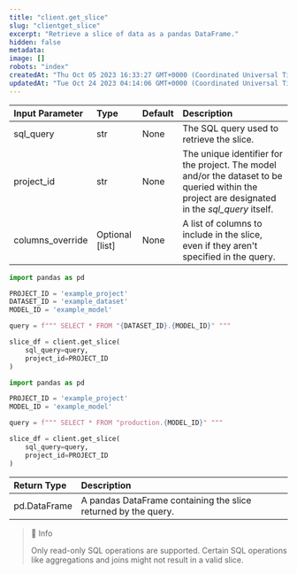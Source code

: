 ```yaml
---
title: "client.get_slice"
slug: "clientget_slice"
excerpt: "Retrieve a slice of data as a pandas DataFrame."
hidden: false
metadata: 
image: []
robots: "index"
createdAt: "Thu Oct 05 2023 16:33:27 GMT+0000 (Coordinated Universal Time)"
updatedAt: "Tue Oct 24 2023 04:14:06 GMT+0000 (Coordinated Universal Time)"
---
```

| Input Parameter  | Type            | Default | Description                                                                                                                                     |
| :--------------- | :-------------- | :------ | :---------------------------------------------------------------------------------------------------------------------------------------------- |
| sql_query        | str             | None    | The SQL query used to retrieve the slice.                                                                                                       |
| project_id       | str             | None    | The unique identifier for the project.  The model and/or the dataset to be queried within the project are designated in the _sql_query_ itself. |
| columns_override | Optional [list] | None    | A list of columns to include in the slice, even if they aren't specified in the query.                                                          |

```python Usage - Query a dataset
import pandas as pd

PROJECT_ID = 'example_project'
DATASET_ID = 'example_dataset'
MODEL_ID = 'example_model'

query = f""" SELECT * FROM "{DATASET_ID}.{MODEL_ID}" """

slice_df = client.get_slice(
    sql_query=query,
    project_id=PROJECT_ID
)
```
```python Usage - Query published events
import pandas as pd

PROJECT_ID = 'example_project'
MODEL_ID = 'example_model'

query = f""" SELECT * FROM "production.{MODEL_ID}" """

slice_df = client.get_slice(
    sql_query=query,
    project_id=PROJECT_ID
)
```

| Return Type  | Description                                                    |
| :----------- | :------------------------------------------------------------- |
| pd.DataFrame | A pandas DataFrame containing the slice returned by the query. |

> 📘 Info
> 
> Only read-only SQL operations are supported. Certain SQL operations like aggregations and joins might not result in a valid slice.